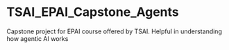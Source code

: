 # TSAI_EPAI_Capstone_Agents
Capstone project for EPAI course offered by TSAI. Helpful in understanding how agentic AI works
